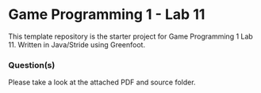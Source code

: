# Game Programming 1 - Lab 11

This template repository is the starter project for Game Programming 1 Lab 11. Written in Java/Stride using Greenfoot.

### Question(s)

Please take a look at the attached PDF and source folder.